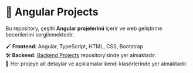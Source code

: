 # 🌟 Angular Projects

Bu repository, çeşitli **Angular projelerimi** içerir ve web geliştirme becerilerimi sergilemektedir.  

🖌️ **Frontend:** Angular, TypeScript, HTML, CSS, Bootstrap   <br>
🛠️ **Backend:** [Backend Projects](https://github.com/basakkoseoglu/Backend-project) repository’sinde yer almaktadır. <br>
📂 Her projeye ait detaylar ve açıklamalar kendi klasörlerinde yer almaktadır.  
